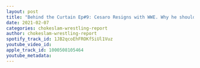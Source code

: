 ```yaml
---
layout: post
title: "Behind the Curtain Ep#9: Cesaro Resigns with WWE. Why he should be in the World Title picture?"
date: 2021-02-07
categories: chokeslam-wrestling-report
author: chokeslam-wrestling-report
spotify_track_id: 1JB2qcoEhFROKfSiUl1Vuz
youtube_video_id: 
apple_track_id: 1000508105464
youtube_metadata: 
---
```

